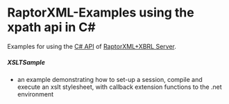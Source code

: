 # RaptorXML-Examples using the xpath api in C# #

Examples for using the [C# API](https://www.altova.com/manual/en/raptorapi/dotnetapiv2/2.9.0/html/html/R_Project_Documentation.html) of [RaptorXML+XBRL Server](http://www.altova.com/raptorxml.html).

##### XSLTSample
* an example demonstrating how to set-up a session, compile and execute an xslt stylesheet, with callback extension functions to the .net environment

